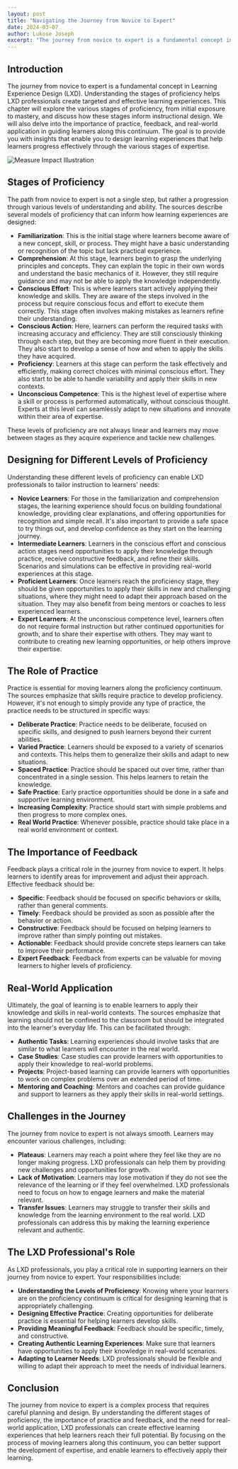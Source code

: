 ```yaml
---
layout: post
title: "Navigating the Journey from Novice to Expert"
date: 2024-03-07
author: Lukose Joseph
excerpt: "The journey from novice to expert is a fundamental concept in Learning Experience Design (LXD). Understanding the stages of proficiency helps LXD professionals create targeted and effective learning experiences. This chapter will explore the various stages of proficiency, from initial exposure to mastery, and discus..."
---
```


## Introduction
The journey from novice to expert is a fundamental concept in Learning Experience Design (LXD). Understanding the stages of proficiency helps LXD professionals create targeted and effective learning experiences. This chapter will explore the various stages of proficiency, from initial exposure to mastery, and discuss how these stages inform instructional design. We will also delve into the importance of practice, feedback, and real-world application in guiding learners along this continuum. The goal is to provide you with insights that enable you to design learning experiences that help learners progress effectively through the various stages of expertise.

![Measure Impact Illustration](/lukofolio/images/illustrations/gaining-expertise.svg)

## Stages of Proficiency
The path from novice to expert is not a single step, but rather a progression through various levels of understanding and ability. The sources describe several models of proficiency that can inform how learning experiences are designed:

- **Familiarization**: This is the initial stage where learners become aware of a new concept, skill, or process. They might have a basic understanding or recognition of the topic but lack practical experience.
- **Comprehension**: At this stage, learners begin to grasp the underlying principles and concepts. They can explain the topic in their own words and understand the basic mechanics of it. However, they still require guidance and may not be able to apply the knowledge independently.
- **Conscious Effort**: This is where learners start actively applying their knowledge and skills. They are aware of the steps involved in the process but require conscious focus and effort to execute them correctly. This stage often involves making mistakes as learners refine their understanding.
- **Conscious Action**: Here, learners can perform the required tasks with increasing accuracy and efficiency. They are still consciously thinking through each step, but they are becoming more fluent in their execution. They also start to develop a sense of how and when to apply the skills they have acquired.
- **Proficiency**: Learners at this stage can perform the task effectively and efficiently, making correct choices with minimal conscious effort. They also start to be able to handle variability and apply their skills in new contexts.
- **Unconscious Competence**: This is the highest level of expertise where a skill or process is performed automatically, without conscious thought. Experts at this level can seamlessly adapt to new situations and innovate within their area of expertise.

These levels of proficiency are not always linear and learners may move between stages as they acquire experience and tackle new challenges.

## Designing for Different Levels of Proficiency
Understanding these different levels of proficiency can enable LXD professionals to tailor instruction to learners' needs:

- **Novice Learners**: For those in the familiarization and comprehension stages, the learning experience should focus on building foundational knowledge, providing clear explanations, and offering opportunities for recognition and simple recall. It's also important to provide a safe space to try things out, and develop confidence as they start on the learning journey.
- **Intermediate Learners**: Learners in the conscious effort and conscious action stages need opportunities to apply their knowledge through practice, receive constructive feedback, and refine their skills. Scenarios and simulations can be effective in providing real-world experiences at this stage.
- **Proficient Learners**: Once learners reach the proficiency stage, they should be given opportunities to apply their skills in new and challenging situations, where they might need to adapt their approach based on the situation. They may also benefit from being mentors or coaches to less experienced learners.
- **Expert Learners**: At the unconscious competence level, learners often do not require formal instruction but rather continued opportunities for growth, and to share their expertise with others. They may want to contribute to creating new learning opportunities, or help others improve their expertise.

## The Role of Practice
Practice is essential for moving learners along the proficiency continuum. The sources emphasize that skills require practice to develop proficiency. However, it's not enough to simply provide any type of practice, the practice needs to be structured in specific ways:

- **Deliberate Practice**: Practice needs to be deliberate, focused on specific skills, and designed to push learners beyond their current abilities.
- **Varied Practice**: Learners should be exposed to a variety of scenarios and contexts. This helps them to generalize their skills and adapt to new situations.
- **Spaced Practice**: Practice should be spaced out over time, rather than concentrated in a single session. This helps learners to retain the knowledge.
- **Safe Practice**: Early practice opportunities should be done in a safe and supportive learning environment.
- **Increasing Complexity**: Practice should start with simple problems and then progress to more complex ones.
- **Real World Practice**: Whenever possible, practice should take place in a real world environment or context.

## The Importance of Feedback
Feedback plays a critical role in the journey from novice to expert. It helps learners to identify areas for improvement and adjust their approach. Effective feedback should be:

- **Specific**: Feedback should be focused on specific behaviors or skills, rather than general comments.
- **Timely**: Feedback should be provided as soon as possible after the behavior or action.
- **Constructive**: Feedback should be focused on helping learners to improve rather than simply pointing out mistakes.
- **Actionable**: Feedback should provide concrete steps learners can take to improve their performance.
- **Expert Feedback**: Feedback from experts can be valuable for moving learners to higher levels of proficiency.

## Real-World Application
Ultimately, the goal of learning is to enable learners to apply their knowledge and skills in real-world contexts. The sources emphasize that learning should not be confined to the classroom but should be integrated into the learner's everyday life. This can be facilitated through:

- **Authentic Tasks**: Learning experiences should involve tasks that are similar to what learners will encounter in the real world.
- **Case Studies**: Case studies can provide learners with opportunities to apply their knowledge to real-world problems.
- **Projects**: Project-based learning can provide learners with opportunities to work on complex problems over an extended period of time.
- **Mentoring and Coaching**: Mentors and coaches can provide guidance and support to learners as they apply their skills in real-world settings.

## Challenges in the Journey
The journey from novice to expert is not always smooth. Learners may encounter various challenges, including:

- **Plateaus**: Learners may reach a point where they feel like they are no longer making progress. LXD professionals can help them by providing new challenges and opportunities for growth.
- **Lack of Motivation**: Learners may lose motivation if they do not see the relevance of the learning or if they feel overwhelmed. LXD professionals need to focus on how to engage learners and make the material relevant.
- **Transfer Issues**: Learners may struggle to transfer their skills and knowledge from the learning environment to the real world. LXD professionals can address this by making the learning experience relevant and authentic.

## The LXD Professional's Role
As LXD professionals, you play a critical role in supporting learners on their journey from novice to expert. Your responsibilities include:

- **Understanding the Levels of Proficiency**: Knowing where your learners are on the proficiency continuum is critical for designing learning that is appropriately challenging.
- **Designing Effective Practice**: Creating opportunities for deliberate practice is essential for helping learners develop skills.
- **Providing Meaningful Feedback**: Feedback should be specific, timely, and constructive.
- **Creating Authentic Learning Experiences**: Make sure that learners have opportunities to apply their knowledge in real-world scenarios.
- **Adapting to Learner Needs**: LXD professionals should be flexible and willing to adapt their approach to meet the needs of individual learners.

## Conclusion
The journey from novice to expert is a complex process that requires careful planning and design. By understanding the different stages of proficiency, the importance of practice and feedback, and the need for real-world application, LXD professionals can create effective learning experiences that help learners reach their full potential. By focusing on the process of moving learners along this continuum, you can better support the development of expertise, and enable learners to effectively apply their learning.
